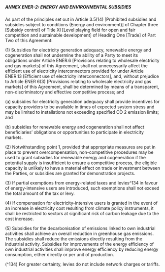##### ANNEX ENER-2: ENERGY AND ENVIRONMENTAL SUBSIDIES

As part of the principles set out in Article 3.5(14) [Prohibited subsidies and subsidies subject to
conditions (Energy and environment)] of Chapter three [Subsidy control] of Title XI [Level playing
field for open and fair competition and sustainable development] of Heading One [Trade] of Part
Two of this Agreement:

(1) Subsidies for electricity generation adequacy, renewable energy and cogeneration shall not
undermine the ability of a Party to meet its obligations under Article ENER.6 [Provisions
relating to wholesale electricity and gas markets] of this Agreement, shall not unnecessarily
affect the efficient use of electricity interconnectors provided for under Article ENER.13
[Efficient use of electricity interconnectors], and, without prejudice to Article ENER 6(3)
[Provisions relating to wholesale electricity and gas markets] of this Agreement, shall be
determined by means of a transparent, non-discriminatory and effective competitive
process; and

 
(a) subsidies for electricity generation adequacy shall provide incentives for capacity
providers to be available in times of expected system stress and may be limited to
installations not exceeding specified CO 2 emission limits; and
 
 
(b) subsidies for renewable energy and cogeneration shall not affect beneficiaries’
obligations or opportunities to participate in electricity markets.
 
(2) Notwithstanding point 1, provided that appropriate measures are put in place to prevent
overcompensation, non-competitive procedures may be used to grant subsidies for
renewable energy and cogeneration if the potential supply is insufficient to ensure a
competitive process, the eligible capacity is unlikely to have a material effect on trade or
investment between the Parties, or subsidies are granted for demonstration projects.

(3) If partial exemptions from energy-related taxes and levies^134 in favour of energy-intensive
users are introduced, such exemptions shall not exceed the total amount of the tax or levy.

(4) If compensation for electricity-intensive users is granted in the event of an increase in
electricity cost resulting from climate policy instruments, it shall be restricted to sectors at
significant risk of carbon leakage due to the cost increase.

(5) Subsidies for the decarbonisation of emissions linked to own industrial activities shall
achieve an overall reduction in greenhouse gas emissions. The subsidies shall reduce the
emissions directly resulting from the industrial activity. Subsidies for improvements of the
energy efficiency of own industrial activities shall improve energy efficiency by reducing
energy consumption, either directly or per unit of production.

(^134) For greater certainty, levies do not include network charges or tariffs.


